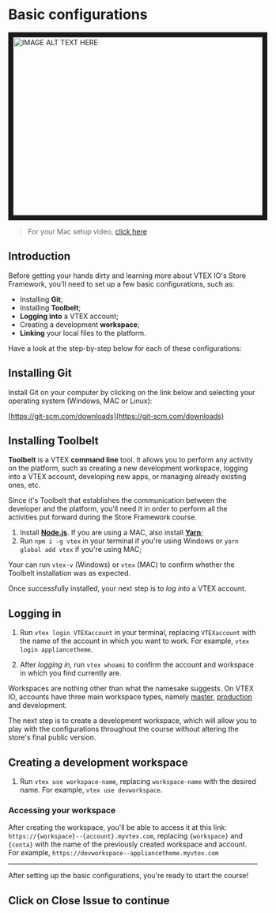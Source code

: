 # Basic configurations

<a href="https://bit.ly/setup-vtex" target="_blank"><img src="https://user-images.githubusercontent.com/18701182/70204540-be18f680-16ff-11ea-994d-ef580767a673.png" 
alt="IMAGE ALT TEXT HERE" width="600" height="360" border="10" /></a>

> For your Mac setup video, [click here](https://bit.ly/setup-vtex-mac)

## Introduction 

Before getting your hands dirty and learning more about VTEX IO's Store Framework, you'll need to set up a few basic configurations, such as:

- Installing **Git**; 
- Installing **Toolbelt**; 
- **Logging into** a VTEX account;
- Creating a development **workspace**;
- **Linking** your local files to the platform.

Have a look at the step-by-step below for each of these configurations:

## Installing Git 

Install Git on your computer by clicking on the link below and selecting your operating system (Windows, MAC or Linux):

[https://git-scm.com/downloads](https://git-scm.com/downloads)


## Installing Toolbelt

**Toolbelt** is a VTEX **command line** tool. It allows you to perform any activity on the platform, such as creating a new development workspace, logging into a VTEX account, developing new apps, or managing already existing ones, etc.

Since it's Toolbelt that establishes the communication between the developer and the platform, you'll need it in order to perform all the activities put forward during the Store Framework course. 

1. Install [**Node.js**](https://nodejs.org/). If you are using a MAC, also install [**Yarn**](https://yarnpkg.com/);
2. Run `npm i -g vtex` in your terminal if you're using Windows or `yarn global add vtex` if you're using MAC;

Your can run `vtex-v` (Windows) or `vtex` (MAC) to confirm whether the Toolbelt installation was as expected.

Once successfully installed, your next step is to *log into* a VTEX account. 

## Logging in

1. Run `vtex login VTEXaccount` in your terminal, replacing `VTEXaccount` with the name of the account in which you want to work. For example, `vtex login appliancetheme`.

2. After *logging in*, run `vtex whoami` to confirm the account and workspace in which you find currently are.

Workspaces are nothing other than what the namesake suggests. On VTEX IO, accounts have three main workspace types, namely [master](https://vtex.io/docs/recipes/store/promoting-a-workspace-to-master), [production](https://vtex.io/docs/recipes/store/creating-a-production-workspace) and development. 

The next step is to create a development workspace, which will allow you to play with the configurations throughout the course without altering the store's final public version.

## Creating a development workspace 

1. Run `vtex use workspace-name`, replacing `workspace-name` with the desired name. For example, `vtex use devworkspace`.

### Accessing your workspace

After creating the workspace, you'll be able to access it at this link: `https://{workspace}--{account}.myvtex.com`, replacing `{workspace}` and `{conta}` with the name of the previously created workspace and account. For example, `https://devworkspace--appliancetheme.myvtex.com`

---

After setting up the basic configurations, you're ready to start the course!

## Click on Close Issue to continue
